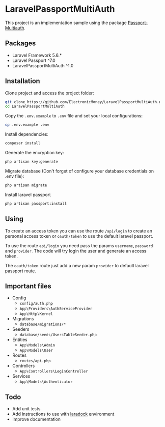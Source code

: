 # LaravelPassportMultiAuth

This project is an implementation sample using the package [Passport-Multiauth](https://github.com/sfelix-martins/passport-multiauth).

## Packages

* Laravel Framework 5.6.*
* Laravel Passport ^7.0
* LaravelPassportMultiAuth ^1.0

## Installation

Clone project and access the project folder:
```bash
git clone https://github.com/ElectronicMoney/LaravelPassportMultiAuth.git
cd LaravelPassportMultiAuth
```

Copy the `.env.example` to `.env` file and set your local configurations:
```bash
cp .env.example .env
```

Install dependencies:
```bash
composer install
```

Generate the encryption key:
```bash
php artisan key:generate
```

Migrate database (Don't forget of configure your database credentials on .env file):
```bash
php artisan migrate
```

Install laravel passport
```bash
php artisan passport:install
```

## Using

To create an access token you can use the route `/api/login` to create an personal access token or `oauth/token` to use the default laravel passport.

To use the route `api/login` you need pass the params `username`, `password` and `provider`. 
The code will try login the user and generate an access token.

The `oauth/token` route just add a new param `provider` to default laravel passport route.

## Important files

* Config
    * `config/auth.php`
    * `App\Providers\AuthServiceProvider`
    * `App\Http\Kernel`
* Migrations
    * `database/migrations/*`
* Seeders
    * `database/seeds/UsersTableSeeder.php`
* Entities
    * `App\Models\Admin`
    * `App\Models\User` 
 * Routes
    * `routes/api.php`
 * Controllers
    * `App\Controllers\LoginController`
 * Services
    * `App\Models\Authenticator` 

## Todo

* Add unit tests 
* Add instructions to use with [laradock](http://laradock.io/) environment
* Improve documentation
